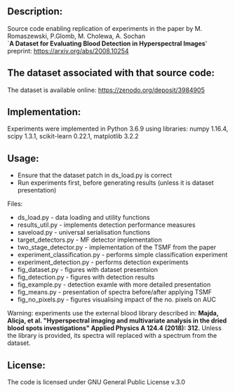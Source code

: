 Description:
------------

Source code enabling replication of experiments in the paper
 by M. Romaszewski, P.Glomb, M. Cholewa, A. Sochan  
`**A Dataset for Evaluating Blood Detection in Hyperspectral Images**'
preprint: https://arxiv.org/abs/2008.10254

The dataset associated with that source code:
---------------------------------------------

The dataset is available online:
https://zenodo.org/deposit/3984905

Implementation:
---------------

Experiments were implemented in Python 3.6.9 using libraries:
numpy 1.16.4, scipy 1.3.1, scikit-learn 0.22.1, matplotlib 3.2.2

Usage:
------

<ul>
<li> Ensure that the dataset patch in ds_load.py is correct
<li> Run experiments first, before generating results (unless it is dataset presentation)
</ul>

Files:
<ul>
<li> ds_load.py - data loading and utility functions
<li> results_util.py - implements detection performance measures
<li> saveload.py - universal serialisation functions
<li> target_detectors.py - MF detector implementation
<li> two_stage_detector.py - implementation of the TSMF from the paper
<li> experiment_classification.py - performs simple classification experiment
<li> experiment_detection.py - performs detection experiments
<li> fig_dataset.py - figures with dataset presentsion
<li> fig_detection.py - figures with detection results
<li> fig_example.py - detection examle with more detailed presentation
<li> fig_means.py - presentation of spectra before/after applying TSMF
<li> fig_no_pixels.py - figures visualising impact of the no. pixels on AUC
</ul> 

Warning:
experiments use the external blood library described in: 
**Majda, Alicja, et al. "Hyperspectral imaging and multivariate analysis in the dried blood spots investigations"  Applied Physics A 124.4 (2018): 312.**
Unless the library is provided, its spectra will replaced with a spectrum from the dataset.


License:
--------

The code is licensed under GNU General Public License v.3.0